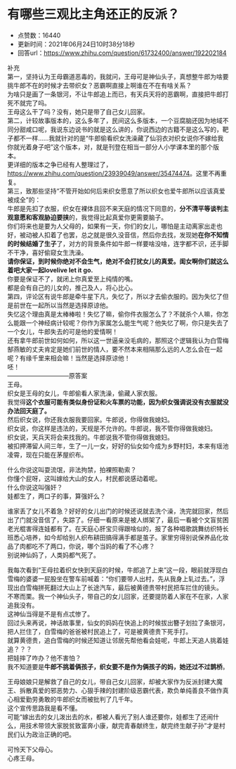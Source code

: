 # 有哪些三观比主角还正的反派？
- 点赞数：16440
- 更新时间：2021年06月24日10时38分18秒
- 回答url：https://www.zhihu.com/question/61732400/answer/192202184
<body>
 <p data-pid="NcY6XNTo">补充<br>
  第一，坚持认为王母霸道恶毒的，我就问，王母可是神仙头子，真想整牛郎为啥要挑牛郎不在的时候才去带织女？恶霸啊直接上啊谁在不在有啥关系？<br>
  为啥只是画了一条银河，不让牛郎追上而已，有天兵天将的恶霸啊，直接把牛郎打死不就完了吗。<br>
  王母这么干了吗？没有，她只是带了自己女儿回家。<br>
  第二，计较故事版本的，这么多年了，民间这么多版本，一个豆腐脑还因为地域不同分甜咸口呢，我说东边说书的就是这么讲的，你说西边的古籍不是这么写的，靶子都不一样……我就针对的是“牛郎偷看织女洗澡藏了仙羽衣对织女说你不嫁给我你就光着身子吧”这个版本，对，就是刊登在相当一部分人小学课本里的那个版本。<br>
  更详细的版本之争已经有人整理过了，<a href="https://www.zhihu.com/question/23939049/answer/35474474" class="internal"><span class="invisible">https://www.</span><span class="visible">zhihu.com/question/2393</span><span class="invisible">9049/answer/35474474</span><span class="ellipsis"></span></a>。这里不再重复。<br>
  第三，致那些坚持“不管开始如何后来织女愿意了所以织女也爱牛郎所以应该真爱被成全”的：<br>
  牛郎是先扣了衣服，织女在裸体且回不来天庭的情况下同意的，<b>分不清平等谈判主观意愿和客观胁迫要挟</b>的，我觉得比起真爱你更需要脑子。<br>
  你们将来也是要为人父母的，如果有一天，你们的女儿，哪怕是主动离家出走也好，被动被人扣着了也罢，总之就是很久没音信，然后你去找，发现她<b>在你不知情的时候结婚了生子</b>了，对方的背景条件如牛郎一样要啥没啥，连字都不识，还手脚不干净，喜好偷窥女生洗澡。<br><b>请你保证，到时候你绝对不会生气，绝对不会打扰女儿的真爱。闺女啊你们就这么着吧大家一起lovelive let it go.</b><br>
  你要是保证不了，就闭上你真爱至上纯情的嘴。<br>
  都是会有自己的儿女的，推己及人，将心比心。<br>
  第四，评论区有说牛郎是牵牛星下凡，失忆了，所以才去偷衣服的。因为失忆了但是前世在一起所以当然是选择原谅他。<br>
  失忆这个理由真是太棒棒啦！失忆了嘛，偷你件衣服怎么了？不就杀个人嘛，你怎么能跟一个神经病计较呢？你作为家属怎么能生气呢？他失忆了啊，你只是失去了一个女儿，牛郎失去的可是他的爱情啊！<br>
  还有拿牛郎前世如何如何，所以这一世逼亲没毛病的，那照这个逻辑我认为白雪梅郜燕敏的丈夫肯定是她们前世的情人，要不然本来相隔那么远的人怎么会在一起呢？有缘千里来相会嘛！当然是选择原谅他！<br>
  呸！<br>
  ——————————原答案<br>
  王母。<br>
  织女是王母的女儿，牛郎偷看人家洗澡，偷藏人家衣服。<br>
  我觉得<b>这个衣服可能有类似身份证和火车票的功能，因为织女强调说没有衣服就没办法回天庭了。</b><br>
  然后织女说，你还我衣服我要回家。牛郎说，你得做我媳妇。<br>
  织女说，你这样是违法的，天规是不允许的。牛郎说，我不管你得做我媳妇。<br>
  织女说，天兵天将会来找我的。牛郎说我不管你得做我媳妇。<br>
  被扣押滞留人间三年，生了一儿一女，好好的仙女如今成为乡野村妇，本来有瑶池凌霄，现在只能在茅屋织布。</p>
 <p data-pid="BAdj0Puh">什么你说这叫耍流氓，非法拘禁，拍裸照勒索？<br>
  你懂个屁呀，这叫嫁给大山的女人，村民都说感动着呢。<br>
  什么你说这叫强奸？<br>
  娃都生了，两口子的事，算强奸么？</p>
 <p data-pid="rxM0HLJp">谁家丢了女儿不着急？好好的女儿出门的时候还说就去洗个澡，洗完就回家，然后出了门就没音信了，失踪了。仔细一看原来是被人绑架了，最后一看被个文盲贫困老光棍害得连娃都有了。在天庭心肝宝贝得跟啥似的，报了各种唱歌跳舞纺织特长班悉心培养，如今却给别人织布耕田搞得满手都是茧子。家里穷得别说保养品化妆品了肉都吃不了两口，你说，哪个当妈的看了不心疼？<br>
  别说神仙妈了，人类妈都气死了。</p>
 <p data-pid="ZcMqG31-">我每次看到“王母拉着织女快到天庭的时候，牛郎追了上来”这一段，眼前就浮现白雪梅的婆婆一屁股坐在警车前喊着：“你们要带人出村，先从我身上轧过去。”，浮现出白雪梅拼死翻过大山上了长途汽车，最后被黄德贵带村民把车拦住的镜头。<br>
  不寒而栗。我一个神仙头子，带自己的女儿回家，还要提防着人家在不在家，人家追我没有。<br>
  这神仙当得是不是有点忒惨了。<br>
  回过头来再说，神话故事里，仙女的妈妈在快追上的时候拔出簪子划拉了条银河，把人拦住了，白雪梅的爸爸被村民追上了，可是被黄德贵下死手打。<br>
  就算黄德贵，追白雪梅的时候还知道让邻居先帮他看会娃呢，牛郎上天追人挑着娃追？？？<br>
  把娃摔了咋办？他不害怕？<br>
  我不知道要是<b>牛郎不挑着俩孩子，织女要不是作为俩孩子的妈，她还过不过鹊桥</b>。</p>
 <p data-pid="tpo89BMI">王母娘娘只是解救了自己的女儿，带自己女儿回家，却被大家作为反派封建大魔王、拆散真爱的邪恶势力、心狠手辣的封建阶级恶霸代表，欺负单纯善良不做作真心相爱勤劳勇敢的牛郎织女而被批判了几千年。<br>
  这个宣传思路我是看不懂。<br>
  可能“嫁出去的女儿泼出去的水，都被人看光了别人谁还要你，娃都生了还闹什么，用技术带领大家脱贫致富奔小康，献完青春献终生，献完终生献子孙”才是村民们认为政治正确的吧。</p>
 <p data-pid="9_S4W4Hp">可怜天下父母心。<br>
  心疼王母。</p>
</body>